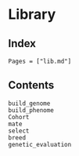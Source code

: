 # Library

## Index

```@index
Pages = ["lib.md"]
```

## Contents
```@docs
build_genome
build_phenome
Cohort
mate
select
breed
genetic_evaluation
```
